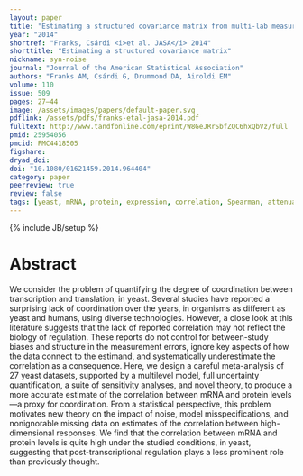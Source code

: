 ```yaml
---
layout: paper
title: "Estimating a structured covariance matrix from multi-lab measurements in high-throughput biology"
year: "2014"
shortref: "Franks, Csárdi <i>et al. JASA</i> 2014"
shorttitle: "Estimating a structured covariance matrix"
nickname: syn-noise
journal: "Journal of the American Statistical Association"
authors: "Franks AM, Csárdi G, Drummond DA, Airoldi EM"
volume: 110
issue: 509
pages: 27—44
image: /assets/images/papers/default-paper.svg
pdflink: /assets/pdfs/franks-etal-jasa-2014.pdf
fulltext: http://www.tandfonline.com/eprint/W8GeJRrSbfZQC6hxQbVz/full
pmid: 25954056
pmcid: PMC4418505
figshare: 
dryad_doi: 
doi: "10.1080/01621459.2014.964404"
category: paper
peerreview: true
review: false
tags: [yeast, mRNA, protein, expression, correlation, Spearman, attenuation, RMA]
---
```

{% include JB/setup %}

# Abstract

We consider the problem of quantifying the degree of coordination between transcription and translation, in yeast. Several studies have reported a surprising lack of coordination over the years, in organisms as different as yeast and humans, using diverse technologies. However, a close look at this literature suggests that the lack of reported correlation may not reflect the biology of regulation. These reports do not control for between-study biases and structure in the measurement errors, ignore key aspects of how the data connect to the estimand, and systematically underestimate the correlation as a consequence. Here, we design a careful meta-analysis of 27 yeast datasets, supported by a multilevel model, full uncertainty quantification, a suite of sensitivity analyses, and novel theory, to produce a more accurate estimate of the correlation between mRNA and protein levels—a proxy for coordination. From a statistical perspective, this problem motivates new theory on the impact of noise, model misspecifications, and nonignorable missing data on estimates of the correlation between high-dimensional responses. We find that the correlation between mRNA and protein levels is quite high under the studied conditions, in yeast, suggesting that post-transcriptional regulation plays a less prominent role than previously thought.